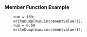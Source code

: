 ### Member Function Example

```luceescript+trycf
	num = 169;
	writeDump(num.incrementvalue());
	num = 0.59
	writeDump(num.incrementvalue());
```